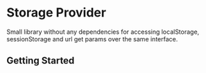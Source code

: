 # Storage Provider

Small library without any dependencies for accessing localStorage, sessionStorage
and url get params over the same interface.

## Getting Started